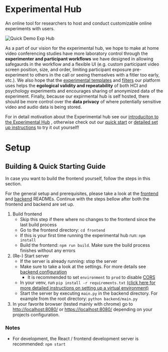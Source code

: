 # Experimental Hub

An online tool for researchers to host and conduct customizable online experiments with users.

![Quick Demo Exp Hub](https://raw.githubusercontent.com/wiki/TUMFARSynchrony/experimental-hub/images/exp-quick-demo-small.gif)

As a part of our vision for the experimental hub, we hope to make at home video conferencing studies have more laboratory control through the **experimenter and participant workflows** we have designed in allowing safegaurds in the workflow and a flexible UI (e.g. custom participant video screen position, size, and order, limiting participant exposure pre-experiment to others in the call or seeing themselves with a fitler too early, etc.). We also hope that the [experimental templates](https://github.com/TUMFARSynchrony/experimental-hub/tree/ce-documentation/backend/sessions) and [filters](https://github.com/TUMFARSynchrony/experimental-hub/tree/ce-documentation/backend/filters) our platform uses helps the **egological validity and repeatability** of both HCI and psychology experiments and encourages sharing of anonymized data of the experiment. Finally, because our expirmental hub is self hosted, there should be more control over the **data privacy** of where potentially sensitive video and audio data is being stored. 

For in detail motivation about the Experimental hub see our [introduciton to the Experimental Hub](https://github.com/TUMFARSynchrony/experimental-hub/wiki/) , otherwise check out our [quick start](./README.md#Building&Starting) or [detailed set up instructions](https://github.com/TUMFARSynchrony/experimental-hub/wiki/Project-Setup) to try it out yourself!

# Setup
<!-- **TODO**: _pre-build release can be found_ ...

**TODO**: _quick setup / start + requirements_
--- -->

## Building & Quick Starting Guide

In case you want to build the frontend yourself, follow the steps in this section.

For the general setup and prerequisites, please take a look at the [frontend](./frontend/README.md#configuration) and [backend](./backend/README.md#configuration) READMEs.
Continue with the steps bellow after both the frontend and backend are set up.

1. Build frontend
    - Skip this step if there where no changes to the frontend since the last build process
    - Go to the frontend directory: `cd frontend`
    - If this is your first time running the experimental hub run: `npm install`
    - Build the frontend: `npm run build`. Make sure the build process finishes without any errors
2. (Re-) Start server
    - If the server is already running: stop the server
    - Make sure to take a look at the settings. For more details see [backend configuration](./backend/README.md#configuration)
        - It is recommended to set `environment` to `prod` to disable [CORS](https://developer.mozilla.org/en-US/docs/Web/HTTP/CORS)
    - In your venv, run `pip install -r requirements.txt` [(click here for more detailed instructions on setting up a virtual environment)](https://github.com/TUMFARSynchrony/experimental-hub/wiki/Project-Setup#creating-a-virtual-environment)
    - Start the server by executing `main.py` in the backend directory. For example from the root directory: `python backend/main.py`
  3. In your favorite browser (tested mainly with chrome) go to [http://localhost:8080/](http://localhost:8080/) or [https://localhost:8080/](https://localhost:8080/) depending on your projects configuration. 

### Notes

-   For development, the React / frontend development server is recommended: `npm start`
